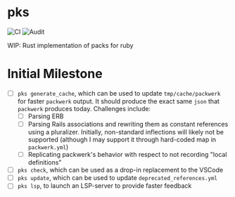 # pks
![CI](https://github.com/alexevanczuk/pks/actions/workflows/ci.yml/badge.svg)
![Audit](https://github.com/alexevanczuk/pks/actions/workflows/audit.yml/badge.svg)

WIP: Rust implementation of packs for ruby

# Initial Milestone

- [ ] `pks generate_cache`, which can be used to update `tmp/cache/packwerk` for faster `packwerk` output. It should produce the exact same `json` that `packwerk` produces today. Challenges include:
  - [ ] Parsing ERB
  - [ ] Parsing Rails associations and rewriting them as constant references using a pluralizer. Initially, non-standard inflections will likely not be supported (although I may support it through hard-coded map in `packwerk.yml`)
  - [ ] Replicating packwerk's behavior with respect to not recording "local definitions"
- [ ] `pks check`, which can be used as a drop-in replacement to the VSCode
- [ ] `pks update`, which can be used to update `deprecated_references.yml`
- [ ] `pks lsp`, to launch an LSP-server to provide faster feedback
